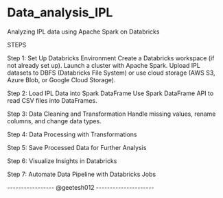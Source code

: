 # Data_analysis_IPL
 Analyzing IPL data using Apache Spark on Databricks

STEPS

Step 1: Set Up Databricks Environment
        Create a Databricks workspace (if not already set up).
        Launch a cluster with Apache Spark.
        Upload IPL datasets to DBFS (Databricks File System) or use cloud storage (AWS S3, Azure Blob, or Google Cloud Storage).

Step 2: Load IPL Data into Spark DataFrame
        Use Spark DataFrame API to read CSV files into DataFrames.

Step 3: Data Cleaning and Transformation
        Handle missing values, rename columns, and change data types.

Step 4: Data Processing with Transformations

Step 5: Save Processed Data for Further Analysis

Step 6: Visualize Insights in Databricks

Step 7: Automate Data Pipeline with Databricks Jobs


----------------- @geetesh012 ---------------------
